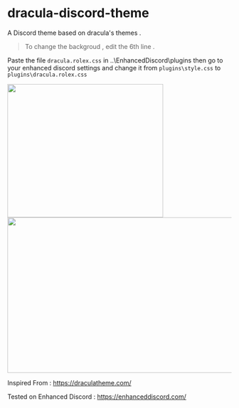 # dracula-discord-theme
A Discord theme based on dracula's themes .
> To change the backgroud , edit the 6th line .

Paste the file  ``dracula.rolex.css``
in ..\EnhancedDiscord\plugins then go to your enhanced discord settings and change it from ``plugins\style.css`` to ``plugins\dracula.rolex.css``

<img src="https://i.imgur.com/djTsY9K.png" width="350" height="300"/>
<img src="https://i.imgur.com/T0J6gQr.png" width="600" height="350"/>

Inspired From : https://draculatheme.com/

Tested on Enhanced Discord : https://enhanceddiscord.com/
